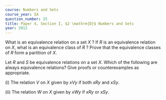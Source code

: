 ```yaml
---
course: Numbers and Sets
course_year: IA
question_number: 25
title: Paper 4, Section I, $2 \mathrm{D}$ Numbers and Sets
year: 2012
---
```




What is an equivalence relation on a set $X$ ? If $R$ is an equivalence relation on $X$, what is an equivalence class of $R$ ? Prove that the equivalence classes of $R$ form a partition of $X$.

Let $R$ and $S$ be equivalence relations on a set $X$. Which of the following are always equivalence relations? Give proofs or counterexamples as appropriate.

(i) The relation $V$ on $X$ given by $x V y$ if both $x R y$ and $x S y$.

(ii) The relation $W$ on $X$ given by $x W y$ if $x R y$ or $x S y$.